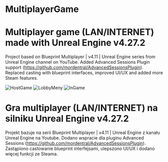 MultiplayerGame
====================
# Multiplayer game (LAN/INTERNET) made with Unreal Engine v4.27.2

Project based on Blueprint Multiplayer | v4.11 | Unreal Engine series from Unreal Engine channel on YouTube. Added Advanced Sessions Plugin support (https://github.com/mordentral/AdvancedSessionsPlugin). Replaced casting with blueprint interfaces, improved UI/UX and added more Steam features.

![HostGame](https://user-images.githubusercontent.com/49094709/154168433-f6d4def5-3b1f-47c2-927d-c3b542b5d121.png)
![LobbyMeny](https://user-images.githubusercontent.com/49094709/154168452-1e23c6f8-f96c-47fa-ad99-2094d56e05b8.png)
![InGame](https://user-images.githubusercontent.com/49094709/154168456-2b549996-47a0-4da9-85d0-13dfe5b711a9.png)

#

# Gra multiplayer (LAN/INTERNET) na silniku Unreal Engine v4.27.2

Projekt bazuje na serii Blueprint Multiplayer | v4.11 | Unreal Engine z kanału Unreal Engine na Youtube. Dodano wspracie dla pluginu Advanced Sessions (https://github.com/mordentral/AdvancedSessionsPlugin). Zastąpiono castowanie blueprint interfejsami, ulepszono UI/UX i dodano więcej funkcji ze Steama.
